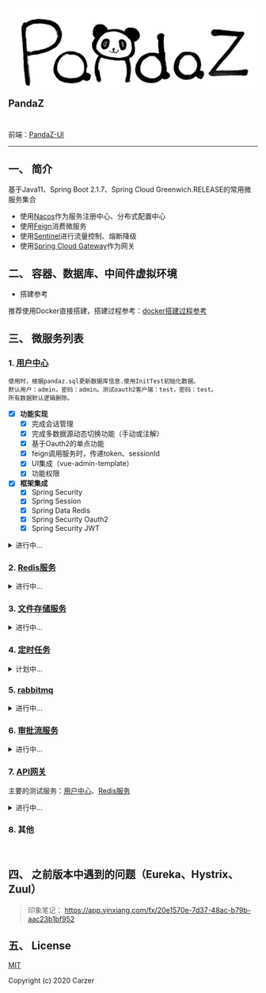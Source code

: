 # ![pandaz](./logo.png) <sup><sup>PandaZ</sup></sup>

前端：[PandaZ-UI](https://github.com/Carzer/pandaz-ui)

----------------------------------------------------
## 一、 简介

基于Java11、Spring Boot 2.1.7、Spring Cloud Greenwich.RELEASE的常用微服务集合

- 使用[Nacos](https://github.com/alibaba/nacos/releases)作为服务注册中心、分布式配置中心
- 使用[Feign](https://spring.io/projects/spring-cloud-openfeign)消费微服务
- 使用[Sentinel](https://github.com/alibaba/Sentinel/releases)进行流量控制、熔断降级
- 使用[Spring Cloud Gateway](https://spring.io/projects/spring-cloud-gateway)作为网关


## 二、 容器、数据库、中间件虚拟环境
  
- 搭建参考

推荐使用Docker直接搭建，搭建过程参考：[docker搭建过程参考](./docker搭建过程参考.md)


## 三、 微服务列表

### 1. [用户中心](http://localhost:9007)

    使用时，根据pandaz.sql更新数据库信息.使用InitTest初始化数据。
    默认用户：admin，密码：admin。测试oauth2客户端：test，密码：test。
    所有数据默认逻辑删除。
- [x] **功能实现**
    - [x] 完成会话管理
    - [x] 完成多数据源动态切换功能（手动或注解）
    - [x] 基于Oauth2的单点功能
    - [x] feign调用服务时，传递token、sessionId
    - [x] UI集成（vue-admin-template）
    - [x] 功能权限
- [x] **框架集成**
    - [x] Spring Security
    - [x] Spring Session
    - [x] Spring Data Redis
    - [x] Spring Security Oauth2 
    - [x] Spring Security JWT
<details>
<summary>进行中...</summary>
<pre><code>
- [ ] 数据权限
- [ ] 微服务统一权限控制
</code></pre>
</details>   

### 2. [Redis服务](http://localhost:9001)

<details>
<summary>进行中...</summary>
<pre><code>
- [ ] **功能实现**
    - [x] Redis基础服务
    - [ ] 多数据源
- [x] **框架集成**
    - [x] Spring Data Redis（使用Lettuce连接Sentinel集群）
</code></pre>
</details>  

### 3. [文件存储服务](http://localhost:9005)

<details>
<summary>进行中...</summary>
<pre><code>
- [ ] **功能实现**
    - [x] MongoDB基础服务
    - [x] MongoDB集群搭建、连接
    - [ ] 文件ftp服务集成
    - [ ] MongoDB、ftp统一服务
    - [ ] 全文检索
- [x] **框架集成**
    - [x] Spring Data Mongo
    - [ ] Lucence
</code></pre>
</details> 

### 4. [定时任务](http://localhost:9003)

<details>
<summary>计划中...</summary>
<pre><code>
- [ ] **功能实现**
    - [ ] 定时任务统一调度
- [ ] **框架集成**
    - [ ] Quartz
    - [ ] LTS
</code></pre>
</details> 

### 5. [rabbitmq](http://localhost:9004)

<details>
<summary>进行中...</summary>
<pre><code>
- [ ] **功能实现**
    - [ ] 统一消息管理
    - [ ] ～～实现简单的分布式事务～～
- [x] **框架集成**
    - [x] Spring Cloud Stream
</code></pre>
</details> 

### 6. [审批流服务](http://localhost:9006)

<details>
<summary>进行中...</summary>
<pre><code>
- [ ] **功能实现**
    - [ ] 设计页面集成
    - [ ] 提供统一的流程服务
- [x] **框架集成**
    - [x] Activiti7
</code></pre>
</details> 

### 7. [API网关](http://localhost:7777)
主要的测试服务：[用户中心](http://localhost:9007)、[Redis服务](http://localhost:9001)

<details>
<summary>进行中...</summary>
<pre><code>
- [ ] **功能实现**
    - [x] 网关基础功能
    - [x] 整合oauth2
    - [ ] 动态路由
- [x] **框架集成**
    - [x] Spring Cloud Gateway
    - [x] Spring Security Oauth2
</code></pre>
</details> 

### 8. 其他
​    
## 四、 之前版本中遇到的问题（Eureka、Hystrix、Zuul）

> 印象笔记： https://app.yinxiang.com/fx/20e1570e-7d37-48ac-b79b-aac23b1bf952


## 五、 License 

[MIT](./LICENSE)

Copyright (c) 2020 Carzer